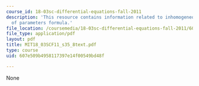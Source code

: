 ```yaml
---
course_id: 18-03sc-differential-equations-fall-2011
description: 'This resource contains information related to inhomogeneous case: variation
  of parameters formula.'
file_location: /coursemedia/18-03sc-differential-equations-fall-2011/607e509b4958117397e14f00549bd48f_MIT18_03SCF11_s35_8text.pdf
file_type: application/pdf
layout: pdf
title: MIT18_03SCF11_s35_8text.pdf
type: course
uid: 607e509b4958117397e14f00549bd48f

---
```

None